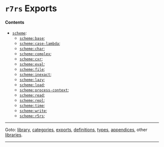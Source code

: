 

<a id='toc__r7rs__exports'></a>

# `r7rs` Exports


<a id='toc__r7rs__exports__contents'></a>

#### Contents

* [`scheme`](../../r7rs/exports/scheme.md#export__r7rs__scheme):
  * [`scheme:base`](../../r7rs/exports/scheme_3a_base.md#export__r7rs__scheme_3a_base);
  * [`scheme:case-lambda`](../../r7rs/exports/scheme_3a_case-lambda.md#export__r7rs__scheme_3a_case-lambda);
  * [`scheme:char`](../../r7rs/exports/scheme_3a_char.md#export__r7rs__scheme_3a_char);
  * [`scheme:complex`](../../r7rs/exports/scheme_3a_complex.md#export__r7rs__scheme_3a_complex);
  * [`scheme:cxr`](../../r7rs/exports/scheme_3a_cxr.md#export__r7rs__scheme_3a_cxr);
  * [`scheme:eval`](../../r7rs/exports/scheme_3a_eval.md#export__r7rs__scheme_3a_eval);
  * [`scheme:file`](../../r7rs/exports/scheme_3a_file.md#export__r7rs__scheme_3a_file);
  * [`scheme:inexact`](../../r7rs/exports/scheme_3a_inexact.md#export__r7rs__scheme_3a_inexact);
  * [`scheme:lazy`](../../r7rs/exports/scheme_3a_lazy.md#export__r7rs__scheme_3a_lazy);
  * [`scheme:load`](../../r7rs/exports/scheme_3a_load.md#export__r7rs__scheme_3a_load);
  * [`scheme:process-context`](../../r7rs/exports/scheme_3a_process-context.md#export__r7rs__scheme_3a_process-context);
  * [`scheme:read`](../../r7rs/exports/scheme_3a_read.md#export__r7rs__scheme_3a_read);
  * [`scheme:repl`](../../r7rs/exports/scheme_3a_repl.md#export__r7rs__scheme_3a_repl);
  * [`scheme:time`](../../r7rs/exports/scheme_3a_time.md#export__r7rs__scheme_3a_time);
  * [`scheme:write`](../../r7rs/exports/scheme_3a_write.md#export__r7rs__scheme_3a_write);
  * [`scheme:r5rs`](../../r7rs/exports/scheme_3a_r5rs.md#export__r7rs__scheme_3a_r5rs);

----

Goto: [library](../../r7rs/_index.md#library__r7rs), [categories](../../r7rs/categories/_index.md#toc__r7rs__categories), [exports](../../r7rs/exports/_index.md#toc__r7rs__exports), [definitions](../../r7rs/definitions/_index.md#toc__r7rs__definitions), [types](../../r7rs/types/_index.md#toc__r7rs__types), [appendices](../../r7rs/appendices/_index.md#toc__r7rs__appendices), other [libraries](../../_libraries.md#toc__libraries).

----

